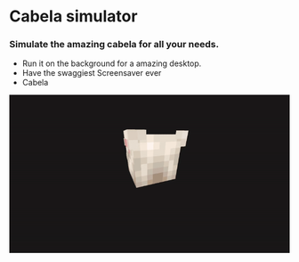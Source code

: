 # Cabela simulator

### Simulate the amazing cabela for all your needs.

- Run it on the background for a amazing desktop.
- Have the swaggiest Screensaver ever
- Cabela

<img align="center" src="cabela_screensaver.gif">

